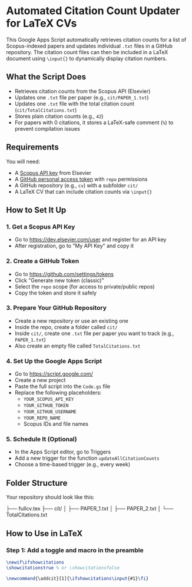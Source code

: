   # Automated Citation Count Updater for LaTeX CVs

This Google Apps Script automatically retrieves citation counts for a list of Scopus-indexed papers and updates individual `.txt` files in a GitHub repository. The citation count files can then be included in a LaTeX document using `\input{}` to dynamically display citation numbers.

## What the Script Does

- Retrieves citation counts from the Scopus API (Elsevier)
- Updates one `.txt` file per paper (e.g., `cit/PAPER_1.txt`)
- Updates one `.txt` file with the total citation count (`cit/TotalCitations.txt`)
- Stores plain citation counts (e.g., `42`)
- For papers with 0 citations, it stores a LaTeX-safe comment (`%`) to prevent compilation issues

## Requirements

You will need:

- A [Scopus API key](https://dev.elsevier.com/user) from Elsevier
- A [GitHub personal access token](https://github.com/settings/tokens) with `repo` permissions
- A GitHub repository (e.g., `cv`) with a subfolder `cit/`
- A LaTeX CV that can include citation counts via `\input{}`

## How to Set It Up

### 1. Get a Scopus API Key

- Go to https://dev.elsevier.com/user and register for an API key
- After registration, go to "My API Key" and copy it

### 2. Create a GitHub Token

- Go to https://github.com/settings/tokens
- Click "Generate new token (classic)"
- Select the `repo` scope (for access to private/public repos)
- Copy the token and store it safely

### 3. Prepare Your GitHub Repository

- Create a new repository or use an existing one
- Inside the repo, create a folder called `cit/`
- Inside `cit/`, create one `.txt` file per paper you want to track (e.g., `PAPER_1.txt`)
- Also create an empty file called `TotalCitations.txt`

### 4. Set Up the Google Apps Script

- Go to https://script.google.com/
- Create a new project
- Paste the full script into the `Code.gs` file
- Replace the following placeholders:
  - `YOUR_SCOPUS_API_KEY`
  - `YOUR_GITHUB_TOKEN`
  - `YOUR_GITHUB_USERNAME`
  - `YOUR_REPO_NAME`
  - Scopus IDs and file names

### 5. Schedule It (Optional)

- In the Apps Script editor, go to Triggers
- Add a new trigger for the function `updateAllCitationCounts`
- Choose a time-based trigger (e.g., every week)

## Folder Structure

Your repository should look like this:

├── fullcv.tex
├── cit/
│   ├── PAPER_1.txt
│   ├── PAPER_2.txt
│   └── TotalCitations.txt

## How to Use in LaTeX

### Step 1: Add a toggle and macro in the preamble

```latex
\newif\ifshowcitations
\showcitationstrue % or \showcitationsfalse

\newcommand{\addcit}[1]{\ifshowcitations\input{#1}\fi}


